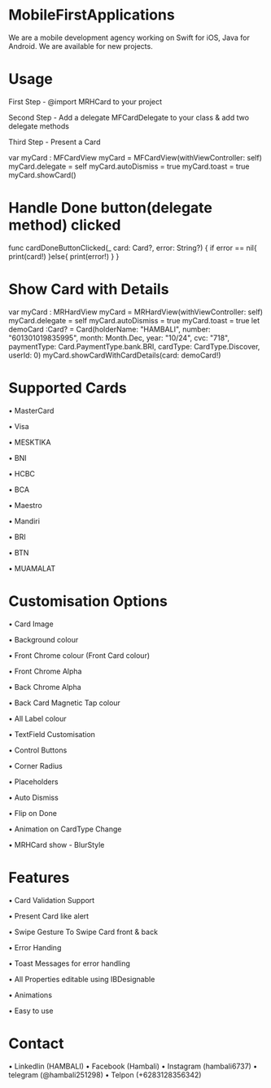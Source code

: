 # MobileFirstApplications

We are a mobile development agency working on Swift for iOS, Java for Android. We are available for new projects.

# Usage

First Step - @import MRHCard to your project

Second Step - Add a delegate MFCardDelegate to your class & add two delegate methods

Third Step - Present a Card

var myCard : MFCardView
myCard  = MFCardView(withViewController: self)
myCard.delegate = self
myCard.autoDismiss = true
myCard.toast = true
myCard.showCard()

# Handle Done button(delegate method) clicked

func cardDoneButtonClicked(_ card: Card?, error: String?) {
if error == nil{
print(card!)
}else{
print(error!)
}
}


# Show Card with Details

var myCard : MRHardView
myCard  = MRHardView(withViewController: self)
myCard.delegate = self
myCard.autoDismiss = true
myCard.toast = true
let demoCard :Card? = Card(holderName: "HAMBALI", number:  "601301019835995", month: Month.Dec, year: "10/24", cvc: "718", paymentType: Card.PaymentType.bank.BRI, cardType: CardType.Discover, userId: 0)
myCard.showCardWithCardDetails(card: demoCard!)

# Supported Cards

• MasterCard

• Visa

• MESKTIKA

• BNI

• HCBC

• BCA

• Maestro
 
• Mandiri
 
• BRI

• BTN

• MUAMALAT

# Customisation Options

• Card Image

• Background colour

• Front Chrome colour (Front Card colour)

• Front Chrome Alpha

• Back Chrome Alpha

• Back Card Magnetic Tap colour

• All Label colour

• TextField Customisation

• Control Buttons

• Corner Radius

• Placeholders

• Auto Dismiss

• Flip on Done

• Animation on CardType Change

• MRHCard show - BlurStyle

# Features

• Card Validation Support

• Present Card like alert

• Swipe Gesture To Swipe Card front & back

• Error Handing

• Toast Messages for error handling

• All Properties editable using IBDesignable

• Animations

• Easy to use

# Contact

• Linkedlin (HAMBALI) 
• Facebook (Hambali)
• Instagram (hambali6737)
• telegram (@hambali251298)
• Telpon (+6283128356342)









